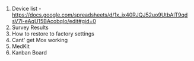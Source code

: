 1. Device list - https://docs.google.com/spreadsheets/d/1x_ix40RJQJ52uo9UtbAlT9qdsV7l-eAqU15BAcobqIo/edit#gid=0
2. Survey Results
3. How to restore to factory settings
4. Cant' get Mox working
5. MedKit
6. Kanban Board
